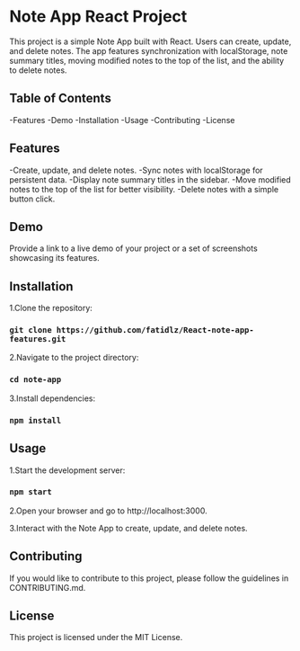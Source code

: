 # Note App React Project

This project is a simple Note App built with React. Users can create, update, and delete notes. The app features synchronization with localStorage, note summary titles, moving modified notes to the top of the list, and the ability to delete notes.

## Table of Contents
-Features
-Demo
-Installation
-Usage
-Contributing
-License

## Features
-Create, update, and delete notes.
-Sync notes with localStorage for persistent data.
-Display note summary titles in the sidebar.
-Move modified notes to the top of the list for better visibility.
-Delete notes with a simple button click.

## Demo
Provide a link to a live demo of your project or a set of screenshots showcasing its features.

## Installation
1.Clone the repository:
### `git clone https://github.com/fatidlz/React-note-app-features.git`

2.Navigate to the project directory:
### `cd note-app`

3.Install dependencies:
### `npm install`

## Usage
1.Start the development server:
### `npm start`

2.Open your browser and go to http://localhost:3000.

3.Interact with the Note App to create, update, and delete notes.

## Contributing
If you would like to contribute to this project, please follow the guidelines in CONTRIBUTING.md.

## License
This project is licensed under the MIT License.
